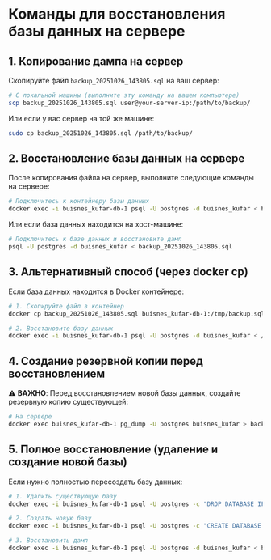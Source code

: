 # Команды для восстановления базы данных на сервере

## 1. Копирование дампа на сервер

Скопируйте файл `backup_20251026_143805.sql` на ваш сервер:

```bash
# С локальной машины (выполните эту команду на вашем компьютере)
scp backup_20251026_143805.sql user@your-server-ip:/path/to/backup/
```

Или если у вас сервер на той же машине:
```bash
sudo cp backup_20251026_143805.sql /path/to/backup/
```

## 2. Восстановление базы данных на сервере

После копирования файла на сервер, выполните следующие команды на сервере:

```bash
# Подключитесь к контейнеру базы данных
docker exec -i buisnes_kufar-db-1 psql -U postgres -d buisnes_kufar < backup_20251026_143805.sql
```

Или если база данных находится на хост-машине:
```bash
# Подключитесь к базе данных и восстановите дамп
psql -U postgres -d buisnes_kufar < backup_20251026_143805.sql
```

## 3. Альтернативный способ (через docker cp)

Если база данных находится в Docker контейнере:

```bash
# 1. Скопируйте файл в контейнер
docker cp backup_20251026_143805.sql buisnes_kufar-db-1:/tmp/backup.sql

# 2. Восстановите базу данных
docker exec -i buisnes_kufar-db-1 psql -U postgres -d buisnes_kufar < /tmp/backup.sql
```

## 4. Создание резервной копии перед восстановлением

⚠️ **ВАЖНО**: Перед восстановлением новой базы данных, создайте резервную копию существующей:

```bash
# На сервере
docker exec buisnes_kufar-db-1 pg_dump -U postgres buisnes_kufar > backup_before_restore_$(date +%Y%m%d_%H%M%S).sql
```

## 5. Полное восстановление (удаление и создание новой базы)

Если нужно полностью пересоздать базу данных:

```bash
# 1. Удалить существующую базу
docker exec -i buisnes_kufar-db-1 psql -U postgres -c "DROP DATABASE IF EXISTS buisnes_kufar;"

# 2. Создать новую базу
docker exec -i buisnes_kufar-db-1 psql -U postgres -c "CREATE DATABASE buisnes_kufar;"

# 3. Восстановить дамп
docker exec -i buisnes_kufar-db-1 psql -U postgres -d buisnes_kufar < backup_20251026_143805.sql
```
